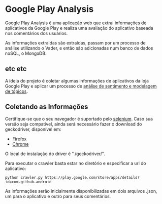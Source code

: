# Google Play Analysis

Google Play Analysis é uma aplicação web que extrai informações de aplicativos da Google Play
e realiza uma avaliação do aplicativo baseada nos comentários dos usuários.

As informações extraidas são extraídas, passam por um processo de análise utilizando o Vader, 
e então são adicionadas num banco de dados noSQL, o MongoDB.







## etc etc
A ideia do projeto é coletar algumas informações de aplicativos da loja Google Play e aplicar um processo de [análise de sentimento e modelagem de tópicos](https://dl.acm.org/doi/10.1145/3178876.3186168).

## Coletando as Informações
Certifique-se que o seu navegador é suportado pelo [selenium](https://www.selenium.dev/documentation/en/getting_started_with_webdriver/browsers/). Caso sua versão seja compatível, ainda será necessário fazer o download do geckodriver, disponível em:
  - [Firefox](https://github.com/mozilla/geckodriver/releases)
  - [Chrome](https://sites.google.com/a/chromium.org/chromedriver/downloads)

O local de instalação do driver é "./geckodriver/".

Para executar o crawler basta estar no diretório e especificar a url do aplicativo:
```
python crawler.py https://play.google.com/store/apps/details?id=com.github.android
```
As informações serão inicialmente disponibilizadas em dois arquivos .json, um para o aplicativo e outro para seus comentários.
 

